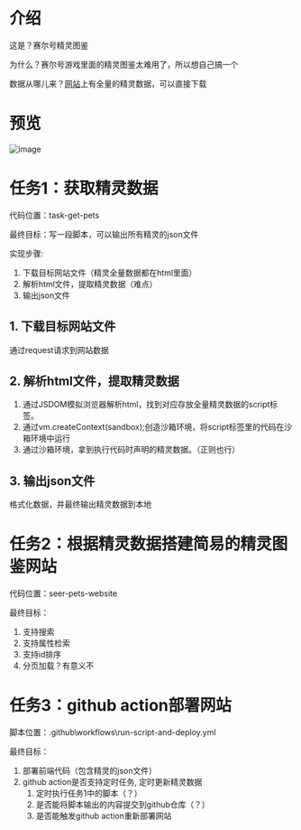 # 介绍
这是？赛尔号精灵图鉴

为什么？赛尔号游戏里面的精灵图鉴太难用了，所以想自己搞一个

数据从哪儿来？[网站](https://news.4399.com/seer/jinglingdaquan/)上有全量的精灵数据，可以直接下载

# 预览

![image](https://github.com/user-attachments/assets/7140366d-6fb8-4871-8848-060b77ac1b8c)


# 任务1：获取精灵数据

代码位置：task-get-pets

最终目标：写一段脚本，可以输出所有精灵的json文件

实现步骤:

1. 下载目标网站文件（精灵全量数据都在html里面）
2. 解析html文件，提取精灵数据（难点）
3. 输出json文件

## 1. 下载目标网站文件

通过request请求到网站数据

## 2. 解析html文件，提取精灵数据

1. 通过JSDOM模拟浏览器解析html，找到对应存放全量精灵数据的script标签。
2. 通过vm.createContext(sandbox);创造沙箱环境，将script标签里的代码在沙箱环境中运行
3. 通过沙箱环境，拿到执行代码时声明的精灵数据。（正则也行）

## 3. 输出json文件

格式化数据，并最终输出精灵数据到本地

# 任务2：根据精灵数据搭建简易的精灵图鉴网站

代码位置：seer-pets-website

最终目标：

1. 支持搜索
2. 支持属性检索
3. 支持id排序
4. 分页加载？有意义不

# 任务3：github action部署网站

脚本位置：.github\workflows\run-script-and-deploy.yml

最终目标：

1. 部署前端代码（包含精灵的json文件）
2. github action是否支持定时任务, 定时更新精灵数据
   1. 定时执行任务1中的脚本（？）
   2. 是否能将脚本输出的内容提交到github仓库（？）
   3. 是否能触发github action重新部署网站
